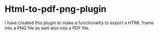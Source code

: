 # Html-to-pdf-png-plugin
I have created this plugin to make a functionality to export a HTML frame into a PNG file as well also into a PDF file.
